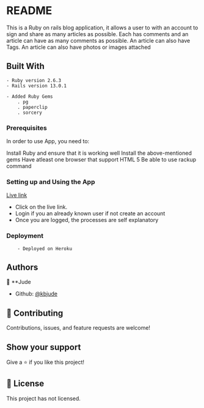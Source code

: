 # README

This is a Ruby on rails blog application, it allows a user to with an account to sign and share as many articles as possible. Each has comments and an article can have as many comments as possible. An article can also have Tags. An article can also have photos or images attached

## Built With

    - Ruby version 2.6.3
    - Rails version 13.0.1
   
    - Added Ruby Gems
        . pg
        . paperclip
        . sorcery
        
### Prerequisites
In order to use App, you need to:

Install Ruby and ensure that it is working well
Install the above-mentioned gems
Have atleast one browser that support HTML 5
Be able to use rackup command

### Setting up and Using the App
[Live link](https://infinite-earth-10020.herokuapp.com/)
- Click on the live link.
- Login if you an already known user if not create an account
- Once you are logged, the processes are self explanatory


### Deployment
        - Deployed on Heroku

## Authors

👤 **Jude

- Github: [@kbjude](https://github.com/kbjude)

## 🤝 Contributing

Contributions, issues, and feature requests are welcome!

## Show your support

Give a ⭐️ if you like this project!

## 📝 License

This project has not licensed.
